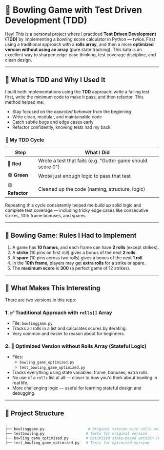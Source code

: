 # 🎯 Bowling Game with Test Driven Development (TDD)

Hey! This is a personal project where I practiced **Test Driven Development (TDD)** by implementing a bowling score calculator in Python — twice. First using a traditional approach with a **rolls array**, and then a more **optimized version without using an array** (pure state tracking). This kata is an excellent way to sharpen edge-case thinking, test coverage discipline, and clean design.

---

## 🔧 What is TDD and Why I Used It

I built both implementations using the **TDD** approach: write a failing test first, write the minimum code to make it pass, and then refactor. This method helped me:

- Stay focused on the *expected behavior* from the beginning
- Write clean, modular, and maintainable code
- Catch subtle bugs and edge cases early
- Refactor confidently, knowing tests had my back

### 🔁 My TDD Cycle

| Step         | What I Did                                                   |
|--------------|--------------------------------------------------------------|
| 🔴 **Red**     | Wrote a test that fails (e.g. "Gutter game should score 0") |
| 🟢 **Green**   | Wrote just enough logic to pass that test                   |
| 🟡 **Refactor**| Cleaned up the code (naming, structure, logic)              |

Repeating this cycle consistently helped me build up solid logic and complete test coverage — including tricky edge cases like consecutive strikes, 10th frame bonuses, and spares.

---

## 🎳 Bowling Game: Rules I Had to Implement

1. A game has **10 frames**, and each frame can have **2 rolls** (except strikes).
2. A **strike** (10 pins on first roll) gives a bonus of the next **2 rolls**.
3. A **spare** (10 pins across two rolls) gives a bonus of the next **1 roll**.
4. In the **10th frame**, players may get **extra rolls** for a strike or spare.
5. The **maximum score** is **300** (a perfect game of 12 strikes).

---

## 🧠 What Makes This Interesting

There are two versions in this repo:

### 1. ✅ Traditional Approach with `rolls[]` Array

- File: `bowlinggame.py`
- Tracks all rolls in a list and calculates scores by iterating.
- Very common and easier to reason about for beginners.

### 2. 🚀 Optimized Version without Rolls Array (Stateful Logic)

- Files:  
  - `bowling_game_optimized.py`  
  - `test_bowling_game_optimized.py`
- Tracks everything using state variables: frame, bonuses, extra rolls.
- No use of a `rolls` list at all — closer to how you'd think about bowling in real life.
- More challenging logic — useful for learning stateful design and debugging.

---

## 📁 Project Structure

```bash
.
├── bowlinggame.py                    # Original version with rolls array
├── testbowling.py                   # Tests for original version
├── bowling_game_optimized.py        # Optimized state-based version (no array)
├── test_bowling_game_optimized.py   # Tests for optimized version
